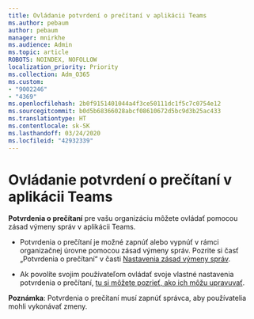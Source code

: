 ```yaml
---
title: Ovládanie potvrdení o prečítaní v aplikácii Teams
ms.author: pebaum
author: pebaum
manager: mnirkhe
ms.audience: Admin
ms.topic: article
ROBOTS: NOINDEX, NOFOLLOW
localization_priority: Priority
ms.collection: Adm_O365
ms.custom:
- "9002246"
- "4369"
ms.openlocfilehash: 2b0f9151401044a4f3ce50111dc1f5c7c0754e12
ms.sourcegitcommit: b0d5b68366028abcf08610672d5bc9d3b25ac433
ms.translationtype: HT
ms.contentlocale: sk-SK
ms.lasthandoff: 03/24/2020
ms.locfileid: "42932339"
---
```

# <a name="controlling-read-receipts-in-teams"></a>Ovládanie potvrdení o prečítaní v aplikácii Teams

**Potvrdenia o prečítaní** pre vašu organizáciu môžete ovládať pomocou zásad výmeny správ v aplikácii Teams.

- Potvrdenia o prečítaní je možné zapnúť alebo vypnúť v rámci organizačnej úrovne pomocou zásad výmeny správ. Pozrite si časť „Potvrdenia o prečítaní“ v časti [Nastavenia zásad výmeny správ](https://docs.microsoft.com/microsoftteams/messaging-policies-in-teams#messaging-policy-settings).

- Ak povolíte svojim používateľom ovládať svoje vlastné nastavenia potvrdenia o prečítaní, [tu si môžete pozrieť, ako ich môžu upravuvať](https://docs.microsoft.com/microsoftteams/messaging-policies-in-teams#messaging-policy-settings). 

**Poznámka**: Potvrdenia o prečítaní musí zapnúť správca, aby používatelia mohli vykonávať zmeny.
